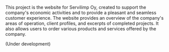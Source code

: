 This project is the website for Servilimp Oy, created to support the company's economic activities and to provide a pleasant and seamless customer experience. 
The website provides an overview of the company's areas of operation, client profiles, and excerpts of completed projects. 
It also allows users to order various products and services offered by the company.

(Under development)
